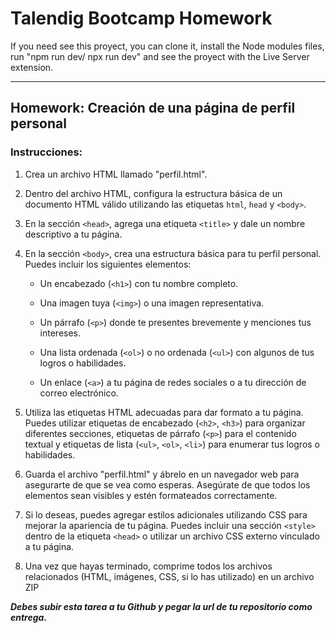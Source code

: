 # Talendig Bootcamp Homework

If you need see this proyect, you can clone it, install the Node modules files, run "npm run dev/ npx run dev" and see the proyect with the Live Server extension. 

---

## Homework: Creación de una página de perfil personal

### Instrucciones:

1. Crea un archivo HTML llamado "perfil.html".

2. Dentro del archivo HTML, configura la estructura básica de un documento HTML válido utilizando las etiquetas `html`, `head` y `<body>`.

3. En la sección `<head>`, agrega una etiqueta `<title>` y dale un nombre descriptivo a tu página.

4. En la sección `<body>`, crea una estructura básica para tu perfil personal. Puedes incluir los siguientes elementos:

    - Un encabezado (`<h1>`) con tu nombre completo.

    - Una imagen tuya (`<img>`) o una imagen representativa.

    - Un párrafo (`<p>`) donde te presentes brevemente y menciones tus intereses.

    - Una lista ordenada (`<ol>`) o no ordenada (`<ul>`) con algunos de tus logros o habilidades.

    - Un enlace (`<a>`) a tu página de redes sociales o a tu dirección de correo electrónico.

5. Utiliza las etiquetas HTML adecuadas para dar formato a tu página. Puedes utilizar etiquetas de encabezado (`<h2>`, `<h3>`) para organizar diferentes secciones, etiquetas de párrafo (`<p>`) para el contenido textual y etiquetas de lista (`<ul>`, `<ol>`, `<li>`) para enumerar tus logros o habilidades.

6. Guarda el archivo "perfil.html" y ábrelo en un navegador web para asegurarte de que se vea como esperas. Asegúrate de que todos los elementos sean visibles y estén formateados correctamente.

7. Si lo deseas, puedes agregar estilos adicionales utilizando CSS para mejorar la apariencia de tu página. Puedes incluir una sección `<style>` dentro de la etiqueta `<head>` o utilizar un archivo CSS externo vinculado a tu página.

8. Una vez que hayas terminado, comprime todos los archivos relacionados (HTML, imágenes, CSS, si lo has utilizado) en un archivo ZIP 

**_Debes subir esta tarea a tu Github y pegar la url de tu repositorio como entrega._**